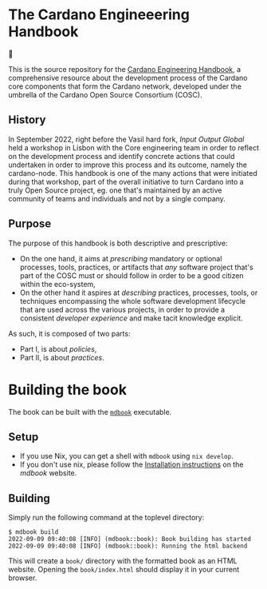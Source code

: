 # The Cardano Engineeering Handbook

:construction:

This is the source repository for the [Cardano Engineering Handbook](), a comprehensive resource about the development process of the Cardano core components that form the Cardano network, developed under the umbrella of the Cardano Open Source Consortium (COSC).

## History

In September 2022, right before the Vasil hard fork, _Input Output Global_ held a workshop in Lisbon with the Core engineering team in order to reflect on the development process and identify concrete actions that could undertaken in order to improve this process and its outcome, namely the cardano-node.
This handbook is one of the many actions that were initiated during that workshop, part of the overall initiative to turn Cardano into a truly Open Source project, eg. one that's maintained by an active community of teams and individuals and not by a single company.

## Purpose

The purpose of this handbook is both descriptive and prescriptive:

* On the one hand, it aims at _prescribing_ mandatory or optional processes, tools, practices, or artifacts that _any_ software project that's part of the COSC must or should follow in order to be a good citizen within the eco-system,
* On the other hand it aspires at _describing_ practices, processes, tools, or techniques encompassing the whole software development lifecycle that are used across the various projects, in order to provide a consistent _developer experience_ and make tacit knowledge explicit.

As such, it is composed of two parts:

* Part I, is about _policies_,
* Part II, is about _practices_.

# Building the book

The book can be built with the [`mdbook`](https://rust-lang.github.io/mdBook/) executable.

## Setup

* If you use Nix, you can get a shell with `mdbook` using `nix develop`.
* If you don't use nix, please follow the [Installation instructions](https://rust-lang.github.io/mdBook/guide/installation.html) on the _mdbook_ website.

## Building

Simply run the following command at the toplevel directory:

```
$ mdbook build
2022-09-09 09:40:08 [INFO] (mdbook::book): Book building has started
2022-09-09 09:40:08 [INFO] (mdbook::book): Running the html backend
```

This will create a `book/` directory with the formatted book as an
HTML website. Opening the `book/index.html` should display it in your
current browser.
